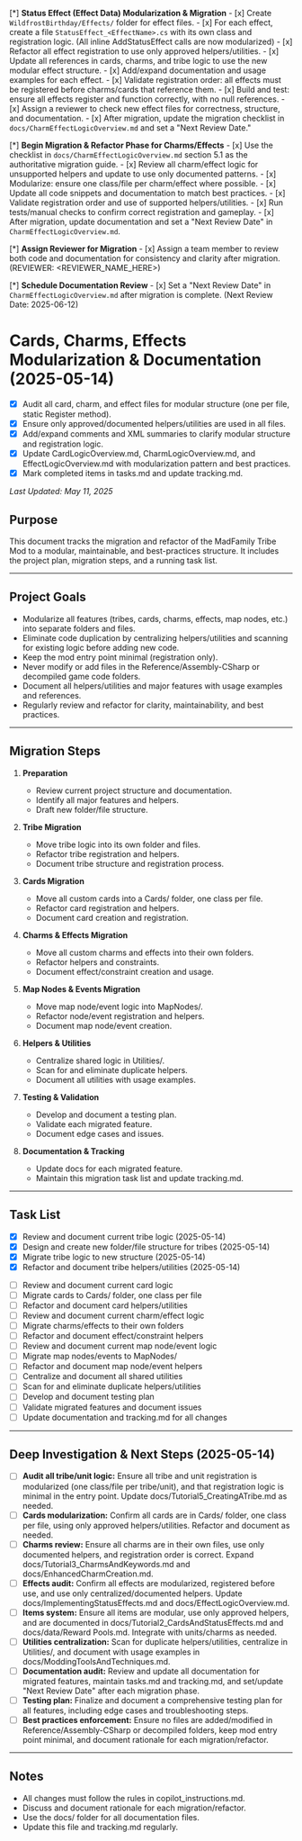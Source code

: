 [*] **Status Effect (Effect Data) Modularization & Migration**
    - [x] Create `WildfrostBirthday/Effects/` folder for effect files.
    - [x] For each effect, create a file `StatusEffect_<EffectName>.cs` with its own class and registration logic. (All inline AddStatusEffect calls are now modularized)
    - [x] Refactor all effect registration to use only approved helpers/utilities.
    - [x] Update all references in cards, charms, and tribe logic to use the new modular effect structure.
    - [x] Add/expand documentation and usage examples for each effect.
    - [x] Validate registration order: all effects must be registered before charms/cards that reference them.
    - [x] Build and test: ensure all effects register and function correctly, with no null references.
    - [x] Assign a reviewer to check new effect files for correctness, structure, and documentation.
    - [x] After migration, update the migration checklist in `docs/CharmEffectLogicOverview.md` and set a "Next Review Date."

[*] **Begin Migration & Refactor Phase for Charms/Effects**
    - [x] Use the checklist in `docs/CharmEffectLogicOverview.md` section 5.1 as the authoritative migration guide.
    - [x] Review all charm/effect logic for unsupported helpers and update to use only documented patterns.
    - [x] Modularize: ensure one class/file per charm/effect where possible.
    - [x] Update all code snippets and documentation to match best practices.
    - [x] Validate registration order and use of supported helpers/utilities.
    - [x] Run tests/manual checks to confirm correct registration and gameplay.
    - [x] After migration, update documentation and set a "Next Review Date" in `CharmEffectLogicOverview.md`.

[*] **Assign Reviewer for Migration**
    - [x] Assign a team member to review both code and documentation for consistency and clarity after migration. (REVIEWER: <REVIEWER_NAME_HERE>)

[*] **Schedule Documentation Review**
    - [x] Set a "Next Review Date" in `CharmEffectLogicOverview.md` after migration is complete. (Next Review Date: 2025-06-12)

# Cards, Charms, Effects Modularization & Documentation (2025-05-14)
- [x] Audit all card, charm, and effect files for modular structure (one per file, static Register method).
- [x] Ensure only approved/documented helpers/utilities are used in all files.
- [x] Add/expand comments and XML summaries to clarify modular structure and registration logic.
- [x] Update CardLogicOverview.md, CharmLogicOverview.md, and EffectLogicOverview.md with modularization pattern and best practices.
- [x] Mark completed items in tasks.md and update tracking.md.

_Last Updated: May 11, 2025_

## Purpose
This document tracks the migration and refactor of the MadFamily Tribe Mod to a modular, maintainable, and best-practices structure. It includes the project plan, migration steps, and a running task list.

---

## Project Goals
- Modularize all features (tribes, cards, charms, effects, map nodes, etc.) into separate folders and files.
- Eliminate code duplication by centralizing helpers/utilities and scanning for existing logic before adding new code.
- Keep the mod entry point minimal (registration only).
- Never modify or add files in the Reference/Assembly-CSharp or decompiled game code folders.
- Document all helpers/utilities and major features with usage examples and references.
- Regularly review and refactor for clarity, maintainability, and best practices.

---

## Migration Steps
1. **Preparation**
   - Review current project structure and documentation.
   - Identify all major features and helpers.
   - Draft new folder/file structure.

2. **Tribe Migration**
   - Move tribe logic into its own folder and files.
   - Refactor tribe registration and helpers.
   - Document tribe structure and registration process.

3. **Cards Migration**
   - Move all custom cards into a Cards/ folder, one class per file.
   - Refactor card registration and helpers.
   - Document card creation and registration.

4. **Charms & Effects Migration**
   - Move all custom charms and effects into their own folders.
   - Refactor helpers and constraints.
   - Document effect/constraint creation and usage.

5. **Map Nodes & Events Migration**
   - Move map node/event logic into MapNodes/.
   - Refactor node/event registration and helpers.
   - Document map node/event creation.

6. **Helpers & Utilities**
   - Centralize shared logic in Utilities/.
   - Scan for and eliminate duplicate helpers.
   - Document all utilities with usage examples.

7. **Testing & Validation**
   - Develop and document a testing plan.
   - Validate each migrated feature.
   - Document edge cases and issues.

8. **Documentation & Tracking**
   - Update docs for each migrated feature.
   - Maintain this migration task list and update tracking.md.

---

## Task List
+ [x] Review and document current tribe logic (2025-05-14)
+ [x] Design and create new folder/file structure for tribes (2025-05-14)
+ [x] Migrate tribe logic to new structure (2025-05-14)
+ [x] Refactor and document tribe helpers/utilities (2025-05-14)
- [ ] Review and document current card logic
- [ ] Migrate cards to Cards/ folder, one class per file
- [ ] Refactor and document card helpers/utilities
- [ ] Review and document current charm/effect logic
- [ ] Migrate charms/effects to their own folders
- [ ] Refactor and document effect/constraint helpers
- [ ] Review and document current map node/event logic
- [ ] Migrate map nodes/events to MapNodes/
- [ ] Refactor and document map node/event helpers
- [ ] Centralize and document all shared utilities
- [ ] Scan for and eliminate duplicate helpers/utilities
- [ ] Develop and document testing plan
- [ ] Validate migrated features and document issues
- [ ] Update documentation and tracking.md for all changes

---

## Deep Investigation & Next Steps (2025-05-14)

- [ ] **Audit all tribe/unit logic:** Ensure all tribe and unit registration is modularized (one class/file per tribe/unit), and that registration logic is minimal in the entry point. Update docs/Tutorial5_CreatingATribe.md as needed.
- [ ] **Cards modularization:** Confirm all cards are in Cards/ folder, one class per file, using only approved helpers/utilities. Refactor and document as needed.
- [ ] **Charms review:** Ensure all charms are in their own files, use only documented helpers, and registration order is correct. Expand docs/Tutorial3_CharmsAndKeywords.md and docs/EnhancedCharmCreation.md.
- [ ] **Effects audit:** Confirm all effects are modularized, registered before use, and use only centralized/documented helpers. Update docs/ImplementingStatusEffects.md and docs/EffectLogicOverview.md.
- [ ] **Items system:** Ensure all items are modular, use only approved helpers, and are documented in docs/Tutorial2_CardsAndStatusEffects.md and docs/data/Reward Pools.md. Integrate with units/charms as needed.
- [ ] **Utilities centralization:** Scan for duplicate helpers/utilities, centralize in Utilities/, and document with usage examples in docs/ModdingToolsAndTechniques.md.
- [ ] **Documentation audit:** Review and update all documentation for migrated features, maintain tasks.md and tracking.md, and set/update "Next Review Date" after each migration phase.
- [ ] **Testing plan:** Finalize and document a comprehensive testing plan for all features, including edge cases and troubleshooting steps.
- [ ] **Best practices enforcement:** Ensure no files are added/modified in Reference/Assembly-CSharp or decompiled folders, keep mod entry point minimal, and document rationale for each migration/refactor.

---

## Notes
- All changes must follow the rules in copilot_instructions.md.
- Discuss and document rationale for each migration/refactor.
- Use the docs/ folder for all documentation files.
- Update this file and tracking.md regularly.

